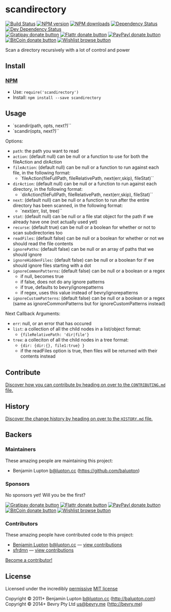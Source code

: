 
<!-- TITLE/ -->

# scandirectory

<!-- /TITLE -->


<!-- BADGES/ -->

[![Build Status](https://img.shields.io/travis/bevry/scandirectory/master.svg)](http://travis-ci.org/bevry/scandirectory "Check this project's build status on TravisCI")
[![NPM version](https://img.shields.io/npm/v/scandirectory.svg)](https://npmjs.org/package/scandirectory "View this project on NPM")
[![NPM downloads](https://img.shields.io/npm/dm/scandirectory.svg)](https://npmjs.org/package/scandirectory "View this project on NPM")
[![Dependency Status](https://img.shields.io/david/bevry/scandirectory.svg)](https://david-dm.org/bevry/scandirectory)
[![Dev Dependency Status](https://img.shields.io/david/dev/bevry/scandirectory.svg)](https://david-dm.org/bevry/scandirectory#info=devDependencies)<br/>
[![Gratipay donate button](https://img.shields.io/gratipay/bevry.svg)](https://www.gratipay.com/bevry/ "Donate weekly to this project using Gratipay")
[![Flattr donate button](https://img.shields.io/badge/flattr-donate-yellow.svg)](http://flattr.com/thing/344188/balupton-on-Flattr "Donate monthly to this project using Flattr")
[![PayPayl donate button](https://img.shields.io/badge/paypal-donate-yellow.svg)](https://www.paypal.com/cgi-bin/webscr?cmd=_s-xclick&hosted_button_id=QB8GQPZAH84N6 "Donate once-off to this project using Paypal")
[![BitCoin donate button](https://img.shields.io/badge/bitcoin-donate-yellow.svg)](https://coinbase.com/checkouts/9ef59f5479eec1d97d63382c9ebcb93a "Donate once-off to this project using BitCoin")
[![Wishlist browse button](https://img.shields.io/badge/wishlist-donate-yellow.svg)](http://amzn.com/w/2F8TXKSNAFG4V "Buy an item on our wishlist for us")

<!-- /BADGES -->


<!-- DESCRIPTION/ -->

Scan a directory recursively with a lot of control and power

<!-- /DESCRIPTION -->


<!-- INSTALL/ -->

## Install

### [NPM](http://npmjs.org/)
- Use: `require('scandirectory')`
- Install: `npm install --save scandirectory`

<!-- /INSTALL -->


## Usage

- `scandir(path, opts, next?)``
- `scandir(opts, next?)``

Options:

- `path`: the path you want to read
- `action`: (default null) can be null or a function to use for both the fileAction and dirAction
- `fileAction`: (default null) can be null or a function to run against each file, in the following format:
	- `fileAction(fileFullPath, fileRelativePath, next(err,skip), fileStat)``
- `dirAction`: (default null) can be null or a function to run against each directory, in the following format:
	- `dirAction(fileFullPath, fileRelativePath, next(err,skip), fileStat)``
- `next`: (default null) can be null or a function to run after the entire directory has been scanned, in the following format:
	- `next(err, list, tree)``
- `stat`: (default null) can be null or a file stat object for the path if we already have one (not actually used yet)
- `recurse`: (default true) can be null or a boolean for whether or not to scan subdirectories too
- `readFiles`: (default false) can be null or a boolean for whether or not we should read the file contents
- `ignorePaths`: (default false) can be null or an array of paths that we should ignore
- `ignoreHiddenFiles`: (default false) can be null or a boolean for if we should ignore files starting with a dot
- `ignoreCommonPatterns`: (default false) can be null or a boolean or a regex
	- if null, becomes true
	- if false, does not do any ignore patterns
	- if true, defaults to bevry/ignorepatterns
	- if regex, uses this value instead of bevry/ignorepatterns
- `ignoreCustomPatterns`: (default false) can be null or a boolean or a regex (same as ignoreCommonPatterns but for ignoreCustomPatterns instead)

Next Callback Arguments:

- `err`: null, or an error that has occured
- `list`: a collection of all the child nodes in a list/object format:
	- `{fileRelativePath: 'dir|file'}`
- `tree`: a colleciton of all the child nodes in a tree format:
	- `{dir: {dir:{}, file1:true} }`
	- if the readFiles option is true, then files will be returned with their contents instead


<!-- CONTRIBUTE/ -->

## Contribute

[Discover how you can contribute by heading on over to the `CONTRIBUTING.md` file.](https://github.com/bevry/scandirectory/blob/master/CONTRIBUTING.md#files)

<!-- /CONTRIBUTE -->


<!-- HISTORY/ -->

## History
[Discover the change history by heading on over to the `HISTORY.md` file.](https://github.com/bevry/scandirectory/blob/master/HISTORY.md#files)

<!-- /HISTORY -->


<!-- BACKERS/ -->

## Backers

### Maintainers

These amazing people are maintaining this project:

- Benjamin Lupton <b@lupton.cc> (https://github.com/balupton)

### Sponsors

No sponsors yet! Will you be the first?

[![Gratipay donate button](https://img.shields.io/gratipay/bevry.svg)](https://www.gratipay.com/bevry/ "Donate weekly to this project using Gratipay")
[![Flattr donate button](https://img.shields.io/badge/flattr-donate-yellow.svg)](http://flattr.com/thing/344188/balupton-on-Flattr "Donate monthly to this project using Flattr")
[![PayPayl donate button](https://img.shields.io/badge/paypal-donate-yellow.svg)](https://www.paypal.com/cgi-bin/webscr?cmd=_s-xclick&hosted_button_id=QB8GQPZAH84N6 "Donate once-off to this project using Paypal")
[![BitCoin donate button](https://img.shields.io/badge/bitcoin-donate-yellow.svg)](https://coinbase.com/checkouts/9ef59f5479eec1d97d63382c9ebcb93a "Donate once-off to this project using BitCoin")
[![Wishlist browse button](https://img.shields.io/badge/wishlist-donate-yellow.svg)](http://amzn.com/w/2F8TXKSNAFG4V "Buy an item on our wishlist for us")

### Contributors

These amazing people have contributed code to this project:

- [Benjamin Lupton](https://github.com/balupton) <b@lupton.cc> — [view contributions](https://github.com/bevry/scandirectory/commits?author=balupton)
- [sfrdmn](https://github.com/sfrdmn) — [view contributions](https://github.com/bevry/scandirectory/commits?author=sfrdmn)

[Become a contributor!](https://github.com/bevry/scandirectory/blob/master/CONTRIBUTING.md#files)

<!-- /BACKERS -->


<!-- LICENSE/ -->

## License

Licensed under the incredibly [permissive](http://en.wikipedia.org/wiki/Permissive_free_software_licence) [MIT license](http://creativecommons.org/licenses/MIT/)

Copyright &copy; 2011+ Benjamin Lupton <b@lupton.cc> (http://balupton.com)
<br/>Copyright &copy; 2014+ Bevry Pty Ltd <us@bevry.me> (http://bevry.me)

<!-- /LICENSE -->


